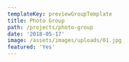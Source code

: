```yaml
---
templateKey: previewGroupTemplate
title: Photo Group
path: /projects/photo-group
date: '2018-05-17'
image: /assets/images/uploads/01.jpg
featured: 'Yes'
---
```


